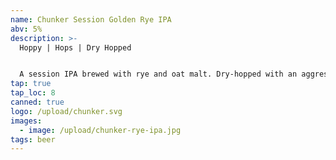 ```yaml
---
name: Chunker Session Golden Rye IPA
abv: 5%
description: >-
  Hoppy | Hops | Dry Hopped


  A session IPA brewed with rye and oat malt. Dry-hopped with an aggressive amount of Centennial and Citra hops.
tap: true
tap_loc: 8
canned: true
logo: /upload/chunker.svg
images:
  - image: /upload/chunker-rye-ipa.jpg
tags: beer
---
```


